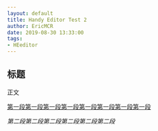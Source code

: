 ```yaml
---
layout: default
title: Handy Editor Test 2
author: EricMCR
date: 2019-08-30 13:33:00
tags:
- HEeditor
---
```

<h2>标题</h2><p>正文</p><p><u>第一段第一段第一段第一段第一段第一段第一段第一段</u></p><p><i>第二段第二段第二段第二段第二段第二段</i></p>